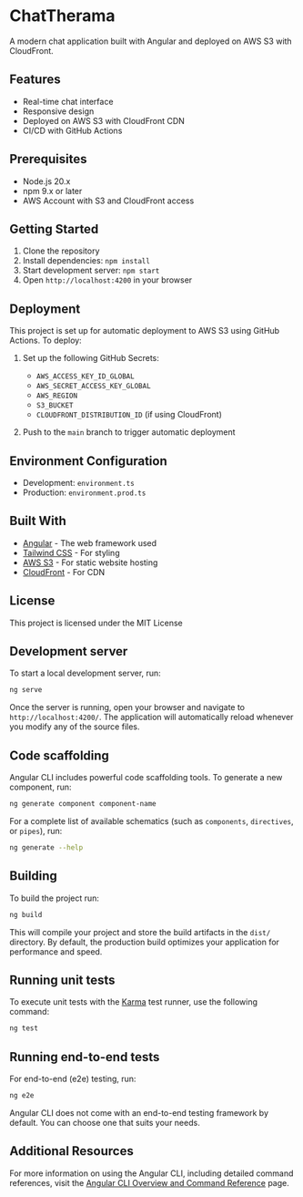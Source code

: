 # ChatTherama

A modern chat application built with Angular and deployed on AWS S3 with CloudFront.

## Features

- Real-time chat interface
- Responsive design
- Deployed on AWS S3 with CloudFront CDN
- CI/CD with GitHub Actions

## Prerequisites

- Node.js 20.x
- npm 9.x or later
- AWS Account with S3 and CloudFront access

## Getting Started

1. Clone the repository
2. Install dependencies: `npm install`
3. Start development server: `npm start`
4. Open `http://localhost:4200` in your browser

## Deployment

This project is set up for automatic deployment to AWS S3 using GitHub Actions. To deploy:

1. Set up the following GitHub Secrets:
   - `AWS_ACCESS_KEY_ID_GLOBAL`
   - `AWS_SECRET_ACCESS_KEY_GLOBAL`
   - `AWS_REGION`
   - `S3_BUCKET`
   - `CLOUDFRONT_DISTRIBUTION_ID` (if using CloudFront)

2. Push to the `main` branch to trigger automatic deployment

## Environment Configuration

- Development: `environment.ts`
- Production: `environment.prod.ts`

## Built With

- [Angular](https://angular.io/) - The web framework used
- [Tailwind CSS](https://tailwindcss.com/) - For styling
- [AWS S3](https://aws.amazon.com/s3/) - For static website hosting
- [CloudFront](https://aws.amazon.com/cloudfront/) - For CDN

## License

This project is licensed under the MIT License

## Development server

To start a local development server, run:

```bash
ng serve
```

Once the server is running, open your browser and navigate to `http://localhost:4200/`. The application will automatically reload whenever you modify any of the source files.

## Code scaffolding

Angular CLI includes powerful code scaffolding tools. To generate a new component, run:

```bash
ng generate component component-name
```

For a complete list of available schematics (such as `components`, `directives`, or `pipes`), run:

```bash
ng generate --help
```

## Building

To build the project run:

```bash
ng build
```

This will compile your project and store the build artifacts in the `dist/` directory. By default, the production build optimizes your application for performance and speed.

## Running unit tests

To execute unit tests with the [Karma](https://karma-runner.github.io) test runner, use the following command:

```bash
ng test
```

## Running end-to-end tests

For end-to-end (e2e) testing, run:

```bash
ng e2e
```

Angular CLI does not come with an end-to-end testing framework by default. You can choose one that suits your needs.

## Additional Resources

For more information on using the Angular CLI, including detailed command references, visit the [Angular CLI Overview and Command Reference](https://angular.dev/tools/cli) page.
